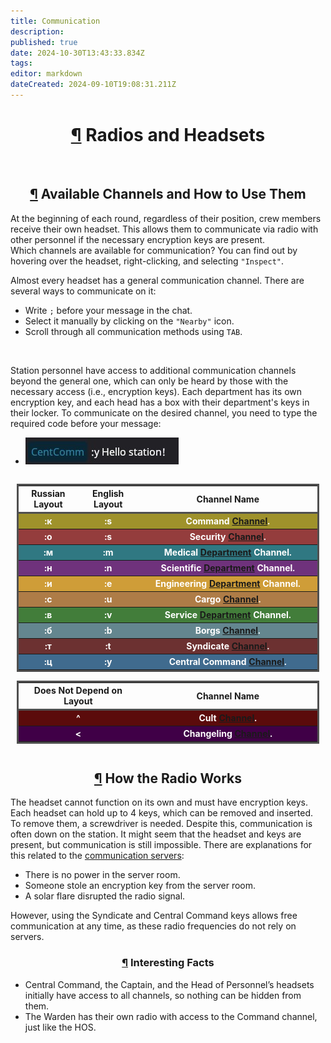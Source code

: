 ```yaml
---
title: Communication
description: 
published: true
date: 2024-10-30T13:43:33.834Z
tags: 
editor: markdown
dateCreated: 2024-09-10T19:08:31.211Z
---
```


<div>
   <center>
      <h1 style="width: 80%" id="radios-and-headsets" class="toc-header"><a class="toc-anchor" href="#radios-and-headsets">¶</a> Radios and Headsets</h1>
   </center>
   <br> 
   <div style="display: flex; flex-direction: row; justify-content:center; flex-wrap:wrap;">
      <section class="desc">
         <center>
            <h2 id="available-channels-and-how-to-use-them" class="toc-header"><a class="toc-anchor" href="#available-channels-and-how-to-use-them">¶</a> Available Channels and How to Use Them</h2>
         </center>
         <p>At the beginning of each round, regardless of their position, crew members receive their own headset. This allows them to communicate via radio with other personnel if the necessary encryption keys are present. <br> Which channels are available for communication? You can find out by hovering over the headset, right-clicking, and selecting <code>"Inspect"</code>. </p>
         <p>Almost every headset has a general communication channel. There are several ways to communicate on it:</p>
         <ul>
            <li>Write <code>;</code> before your message in the chat. <br> </li>
            <li>Select it manually by clicking on the <code>"Nearby"</code> icon. <br> </li>
            <li>Scroll through all communication methods using <code>TAB</code>.</li>
         </ul>
         <br> 
         <p>Station personnel have access to additional communication channels beyond the general one, which can only be heard by those with the necessary access (i.e., encryption keys). Each department has its own encryption key, and each head has a box with their department's keys in their locker. To communicate on the desired channel, you need to type the required code before your message: </p>
         <ul>
            <li><img src="/guides/hello_station_eng.jpg" alt=":c Hello, Station!"></li>
         </ul>
      </section>
      <div class="tableradio">
         <section>
            <table style="width: 100%; border: 3px solid #4f4f4f; border-spacing: 0 0.25em;">
               <tbody>
                  <tr>
                     <th style="width: 20%; border-top-left-radius: 0px; border-bottom: 3px solid #4f4f4f;">Russian Layout</th>
                     <th style="width: 20%; border-bottom: 3px solid #4f4f4f;">English Layout</th>
                     <th style="width: 60%; border-top-right-radius: 0px; border-bottom: 3px solid #4f4f4f;">Channel Name</th>
                  </tr>
                  <tr class="zooming">
                     <th style="background-color:#9f922b; color: white; border-top-left-radius: 0px;">:к</th>
                     <th style="background-color:#9f922b; color: white;">:s</th>
                     <th style="background-color:#9f922b; color: white; border-top-right-radius: 0px;">Command <a href="/roles/command" class="is-internal-link is-valid-page">Channel</a>.</th>
                  </tr>
                  <tr class="zooming">
                     <th style="background-color:#943d3d; color: white; border-top-left-radius: 0px;">:о</th>
                     <th style="background-color:#943d3d; color: white;">:s</th>
                     <th style="background-color:#943d3d; color: white; border-top-right-radius: 0px;">Security <a href="/roles/securityservicedepartment" class="is-internal-link is-valid-page">Channel</a>.</th>
                  </tr>
                  <tr class="zooming">
                     <th style="background-color:#307882; color: white; border-top-left-radius: 0px;">:м</th>
                     <th style="background-color:#307882; color: white;">:m</th>
                     <th style="background-color:#307882; color: white; border-top-right-radius: 0px;">Medical <a href="/roles/medicaldepartment" class="is-internal-link is-valid-page">Department</a> Channel.</th>
                  </tr>
                  <tr class="zooming">
                     <th style="background-color:#6f327c; color: white; border-top-left-radius: 0px;">:н</th>
                     <th style="background-color:#6f327c; color: white;">:n</th>
                     <th style="background-color:#6f327c; color: white; border-top-right-radius: 0px;">Scientific <a href="/roles/scientificdepartment" class="is-internal-link is-valid-page">Department</a> Channel.</th>
                  </tr>
                  <tr class="zooming">
                     <th style="background-color:#cf9d38; color: white; border-top-left-radius: 0px;">:и</th>
                     <th style="background-color:#cf9d38; color: white;">:e</th>
                     <th style="background-color:#cf9d38; color: white; border-top-right-radius: 0px;">Engineering <a href="/roles/engineeringdepartment" class="is-internal-link is-valid-page">Department</a> Channel.</th>
                  </tr>
                  <tr class="zooming">
                     <th style="background-color:#ae7c47; color: white; border-top-left-radius: 0px;">:с</th>
                     <th style="background-color:#ae7c47; color: white;">:u</th>
                     <th style="background-color:#ae7c47; color: white; border-top-right-radius: 0px;">Cargo <a href="/roles/supplydepartment" class="is-internal-link is-valid-page">Channel</a>.</th>
                  </tr>
                  <tr class="zooming">
                     <th style="background-color:#427d3a; color: white; border-top-left-radius: 0px;">:в</th>
                     <th style="background-color:#427d3a; color: white;">:v</th>
                     <th style="background-color:#427d3a; color: white; border-top-right-radius: 0px;">Service <a href="/roles/servicedepartment" class="is-internal-link is-valid-page">Department</a> Channel.</th>
                  </tr>
                  <tr class="zooming">
                     <th style="background-color:#64868f; color: white; border-top-left-radius: 0px;">:б</th>
                     <th style="background-color:#64868f; color: white;">:b</th>
                     <th style="background-color:#64868f; color: white; border-top-right-radius: 0px;">Borgs <a href="/roles/synthetics" class="is-internal-link is-valid-page">Channel</a>.</th>
                  </tr>
                  <tr class="zooming">
                     <th style="background-color:#6c3131; color: white; border-top-left-radius: 0px;">:т</th>
                     <th style="background-color:#6c3131; color: white;">:t</th>
                     <th style="background-color:#6c3131; color: white; border-top-right-radius: 0px;">Syndicate <a href="/roles/antagonists" class="is-internal-link is-valid-page">Channel</a>.</th>
                  </tr>
                  <tr class="zooming">
                     <th style="background-color:#406b8e; color: white; border-top-left-radius: 0px;">:ц</th>
                     <th style="background-color:#406b8e; color: white;">:y</th>
                     <th style="background-color:#406b8e; color: white; border-top-right-radius: 0px;">Central Command <a href="/roles/centralcommand" class="is-internal-link is-valid-page">Channel</a>.</th>
                  </tr>
               </tbody>
            </table>
         </section>
         <section>
            <table style="width: 100%; border: 3px solid #4f4f4f; border-spacing: 0 0.25em;">
               <tbody>
                  <tr>
                     <th style="width: 40%; border-top-left-radius: 0px; border-bottom: 3px solid #4f4f4f;">Does Not Depend on Layout</th>
                     <th style="width: 60%; border-top-right-radius: 0px; border-bottom: 3px solid #4f4f4f;">Channel Name</th>
                  </tr>
                  <tr class="zooming">
                     <th style="background-color:#5b0b0b; color: white; border-top-left-radius: 0px;">^</th>
                     <th style="background-color:#5b0b0b; color: white; border-top-right-radius: 0px;">Cult <a href="/roles/cultist" class="is-internal-link is-valid-page">Channel</a>.</th>
                  </tr>
                  <tr class="zooming">
                     <th style="background-color:#400047; color: white; border-top-left-radius: 0px;"> &lt; </th>
                     <th style="background-color:#400047; color: white; border-top-right-radius: 0px;">Changeling <a href="/roles/changeling" class="is-internal-link is-valid-page">Channel</a>.</th>
                  </tr>
               </tbody>
            </table>
         </section>
      </div>
   </div>
   <div> </div>
   <center>
      <h2 style="width: 80%" id="how-radio-works" class="toc-header"><a class="toc-anchor" href="#how-radio-works">¶</a> How the Radio Works</h2>
   </center>
   <p>The headset cannot function on its own and must have encryption keys. Each headset can hold up to 4 keys, which can be removed and inserted. To remove them, a screwdriver is needed. Despite this, communication is often down on the station. It might seem that the headset and keys are present, but communication is still impossible. There are explanations for this related to the <a href="/ru/guides/telecommunication" class="is-internal-link is-invalid-page">communication servers</a>: </p>
   <ul>
      <li>There is no power in the server room.</li>
      <li>Someone stole an encryption key from the server room.<br> </li>
      <li>A solar flare disrupted the radio signal.</li>
   </ul>
   <p>However, using the Syndicate and Central Command keys allows free communication at any time, as these radio frequencies do not rely on servers.</p>
   <center>
      <h3 style="width: 80%" id="interesting-facts" class="toc-header"><a class="toc-anchor" href="#interesting-facts">¶</a> Interesting Facts</h3>
   </center>
   <ul>
      <li>Central Command, the Captain, and the Head of Personnel’s headsets initially have access to all channels, so nothing can be hidden from them.</li>
      <li>The Warden has their own radio with access to the Command channel, just like the HOS.</li>
   </ul>
   <div> </div>
</div>